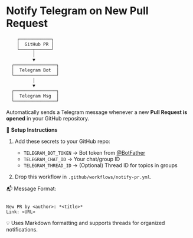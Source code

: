 # Notify Telegram on New Pull Request

        ┌────────────┐
        │  GitHub PR │
        └─────┬──────┘
              │
              ▼
      ┌────────────────┐
      │  Telegram Bot  │
      └────────────────┘
              │
              ▼
      ┌────────────────┐
      │  Telegram Msg  │
      └────────────────┘

Automatically sends a Telegram message whenever a new **Pull Request is opened** in your GitHub repository.

🔧 **Setup Instructions**
1. Add these secrets to your GitHub repo:
   - `TELEGRAM_BOT_TOKEN` → Bot token from [@BotFather](https://t.me/BotFather)
   - `TELEGRAM_CHAT_ID`   → Your chat/group ID
   - `TELEGRAM_THREAD_ID` → (Optional) Thread ID for topics in groups

2. Drop this workflow in `.github/workflows/notify-pr.yml`.

📬 Message Format:
```

New PR by <author>: *<title>*
Link: <URL>

```

💡 Uses Markdown formatting and supports threads for organized notifications.
